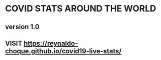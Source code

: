 # COVID STATS AROUND THE WORLD

## version 1.0
## VISIT https://reynaldo-choque.github.io/covid19-live-stats/   
